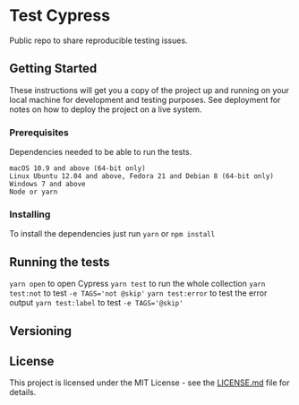 # Test Cypress

Public repo to share reproducible testing issues.

## Getting Started

These instructions will get you a copy of the project up and running on your local machine for development and testing purposes. See deployment for notes on how to deploy the project on a live system.

### Prerequisites

Dependencies needed to be able to run the tests.

```
macOS 10.9 and above (64-bit only)
Linux Ubuntu 12.04 and above, Fedora 21 and Debian 8 (64-bit only)
Windows 7 and above
Node or yarn
```

### Installing

To install the dependencies just run `yarn` or `npm install`

## Running the tests

`yarn open` to open Cypress
`yarn test` to run the whole collection
`yarn test:not` to test `-e TAGS='not @skip'`
`yarn test:error` to test the error output
`yarn test:label` to test `-e TAGS='@skip'`

## Versioning

## License

This project is licensed under the MIT License - see the [LICENSE.md](LICENSE.md) file for details.

